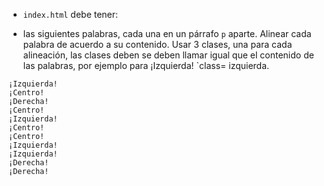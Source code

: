 - `index.html` debe tener:

- las siguientes palabras, cada una en un párrafo `p` aparte. Alinear cada palabra de acuerdo a su contenido. Usar 3 clases, una para cada alineación, las clases deben se deben llamar igual que el contenido de las palabras, por ejemplo para ¡Izquierda! `class= izquierda.

```
¡Izquierda!
¡Centro!
¡Derecha!
¡Centro!
¡Izquierda!
¡Centro!
¡Centro!
¡Izquierda!
¡Izquierda!
¡Derecha!
¡Derecha!
```
